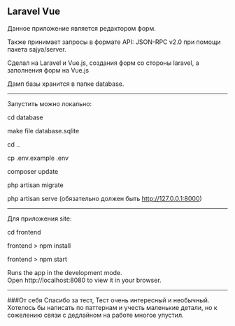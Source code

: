 

## Laravel Vue

Данное приложение является редактором форм.

Также принимает запросы в формате API: JSON-RPC v2.0 при помощи пакета sajya/server.

Сделал на Laravel и Vue.js, создания форм со стороны laravel, а заполнения форм на Vue.js

Дамп базы хранится в папке database.

----
Запустить можно локально:

cd database 

make file database.sqlite 

cd ..

cp .env.example .env

composer update

php artisan migrate


php artisan serve (обязательно должен быть http://127.0.0.1:8000)

----


Для приложения site:


cd frontend

frontend > npm install

frontend > npm start

Runs the app in the development mode.\
Open http://localhost:8080 to view it in your browser.

------
###От себя
Спасибо за тест,
Тест очень интересный и необычный. 
Хотелось бы написать по паттернам и учесть маленькие детали,
но к сожелению связи с дедлайном на работе многое упустил.
